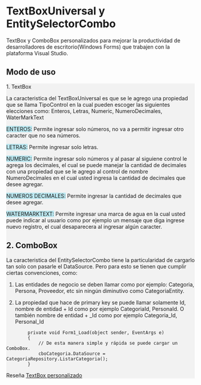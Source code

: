 # TextBoxUniversal y EntitySelectorCombo

TextBox y ComboBox personalizados para mejorar la productividad de desarrolladores de escritorio(Windows Forms) que trabajen con la plataforma Visual Studio.  

## Modo de uso
<div style="background-color: #f2f2f2;> 


Para poder usar los controles hay que agregar la dll que viene en la carpeta Libreria de nombre GlobalTech.TextBoxControl.dll
En el proyecto que esten trabajando pueden crear una carpeta de nombre Libreria a nivel de solucion .sln  y dentro de ella agregar la dll en mención(GlobalTech.TextBoxControl.dll) y podrían agregar desde allí la dll.
Una vez hecho eso deben agregar esa dll como referencia al proyecto de interfaz de usuario que en este caso es un proyecto Windows Forms.
Para poder disponer de los controles y hacer uso de ellos se debe agregar una nueva pestaña al ToolBox poniendo el nombre que ustedes deseen y luego hacer click derecho en la nueva pestaña creada y seleccionar Elegir elementos y escoger la ruta donde se encuentre la dll y de esa manera pueden agregar los nuevos controles TextBoxUniversal y EntitySelectorCombo para su uso.
</div>

## 1. TextBox




La caracteristica del TextBoxUniversal es que se le agrego una propiedad que se llama TipoControl en la cual pueden escoger las siguientes elecciones como: Enteros, Letras, Numeric, NumeroDecimales, WaterMarkText

<span style="background-color: #BCE8F1;">ENTEROS:</span> Permite ingresar solo números, no va a permitir ingresar otro caracter que no sea números.  

<span style="background-color: #BCE8F1;">LETRAS:</span> Permite ingresar solo letras.  

<span style="background-color: #BCE8F1;">NUMERIC:</span> Permite ingresar solo números y al pasar al siguiene control le agrega los decimales, el cual se puede manejar la cantidad de decimales con una propiedad que se le agrego al control de nombre NumeroDecimales en el cual usted ingresa la cantidad de decimales que desee agregar.  

<span style="background-color: #BCE8F1;">NUMEROS DECIMALES:</span> Permite ingresar la cantidad de decimales que desee agregar.  

<span style="background-color: #BCE8F1;">WATERMARKTEXT:</span> Permite ingresar una marca de agua en la cual usted puede indicar al usuario como por ejemplo un mensaje que diga ingrese nuevo registro, el cual desaparecera al ingresar algún caracter.  

## 2. ComboBox
La caracteristica del EntitySelectorCombo tiene la particularidad de cargarlo tan solo con pasarle el DataSource.
Pero para esto se tienen que cumplir ciertas convenciones, como:
1) Las entidades de negocio se deben llamar como por ejemplo: Categoria, Persona, Proveedor, etc sin ningún diminutivo como CategoriaEntity.

2) La propiedad que hace de primary key se puede llamar solamente Id, nombre de entidad + Id como por ejemplo CategoriaId, PersonaId. O también nombre de entidad + _Id como por ejemplo Categoria_Id, Personal_Id

```
    	private void Form1_Load(object sender, EventArgs e)
        {
            // De esta manera simple y rápida se puede cargar un ComboBox.
            cboCategoria.DataSource = CategoriaRepository.ListarCategoria();
        }
```

Reseña [TextBox personalizado](https://pedroavilanu.wordpress.com/2017/07/30/textbox-personalizado-textboxuniversal/)



